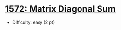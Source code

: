 # [1572: Matrix Diagonal Sum](https://leetcode.com/problems/matrix-diagonal-sum/)
- Difficulty: easy (2 pt)
        